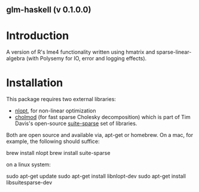 ## glm-haskell (v 0.1.0.0)

# Introduction
A version of R's lme4 functionality written using hmatrix and sparse-linear-algebra (with Polysemy for IO, error and logging effects).

# Installation
This package requires two external libraries:
- [nlopt](https://nlopt.readthedocs.io/en/latest/), for non-linear optimization
- [cholmod](https://developer.nvidia.com/cholmod) (for fast sparse Cholesky decomposition) 
which is part of Tim Davis's open-source [suite-sparse](http://faculty.cse.tamu.edu/davis/suitesparse.html) set of libraries.

Both are open source and available via, apt-get or homebrew.  On a mac, for example, the following should suffice:

brew install nlopt
brew install suite-sparse

on a linux system: 

sudo apt-get update
sudo apt-get install libnlopt-dev
sudo apt-get install libsuitesparse-dev
